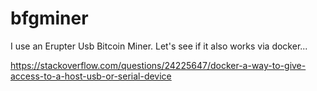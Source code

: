 # bfgminer

I use an Erupter Usb Bitcoin Miner.
Let's see if it also works via docker...

https://stackoverflow.com/questions/24225647/docker-a-way-to-give-access-to-a-host-usb-or-serial-device
